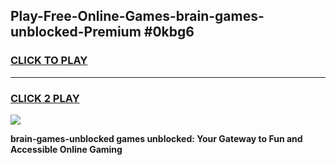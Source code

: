 
## Play-Free-Online-Games-brain-games-unblocked-Premium #0kbg6
<h3>
<a href="https://premium.freeplayer.one?title=brain-games-unblocked&ref=8M">CLICK TO PLAY</a></h3>
<hr>

<h3>
<a href="https://premium.freeplayer.one?title=brain-games-unblocked&ref=8M">CLICK 2 PLAY</a>
  
</h3>

<a href="https://premium.freeplayer.one?title=brain-games-unblocked&ref=8M"><img src="https://clearcache.store/games.png"></a>


**brain-games-unblocked games unblocked: Your Gateway to Fun and Accessible Online Gaming**
